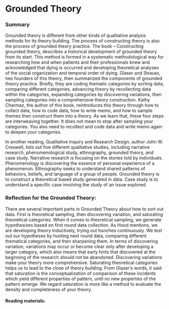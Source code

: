 # Grounded Theory

### Summary

Grounded theory is different from other kinds of qualitative analysis methods for its theory building. The process of constructing theory is also the process of grounded theory practice. The book – Constructing grounded theory, describes a historical development of grounded theory from its start. This method is formed in a systematic methodological way for researching how and when patients and their professionals knew and acknowledged that dying is occurred and developing theoretical analyses of the social organization and temporal order of dying. Glaser and Strauss, two founders of this theory, then summarized the components of grounded theory practice. Briefly, they are coding thematic categories by sorting data, comparing different categories, advancing theory by recollecting data within the categories, expanding categories by discovering variations, then sampling categories into a comprehensive theory construction. Kathy Charmaz, the author of this book, reintroduces this theory through how to collect data, how to code data, how to write memo, and how to sample themes then construct them into a theory. As we learn that, these four steps are interweaving together. It does not mean to stop after sampling your categories. You also need to recollect and code data and write memo again to deepen your categories.

In another reading, Qualitative Inquiry and Research Design, author John W. Creswell, lists out five different qualitative studies, including narrative research, phenomenological study, ethnography, grounded theory, and case study. Narrative research is focusing on the stories told by individuals. Phenomenology is discovering the essence of personal experience of a phenomenon. Ethnography seeks to understand shared patterns of behaviors, beliefs, and language of a group of people. Grounded theory is to construct a theoretical based study generated in data. Case study is to understand a specific case involving the study of an issue explored.

### Reflection for the Grounded Theory:

There are several important parts in Grounded Theory about how to sort out data. First is theoretical sampling, then discovering variation, and saturating theoretical categories. When it comes to theoretical sampling, we generate hypothesizes based on first round data collection. As Hood mentions, we are developing theory inductively, trying out hunches continuously. We test out our hypotheses by hunting next round data, comparing different thematical categories, and then sharpening them. In terms of discovering variation, variations may occur or become clear only after developing a larger category, which also means that early hints that discovered at the beginning of the research should not be abandoned. Discovering variations make your theory more comprehensive. Saturating theoretical categories helps us to lead to the close of theory building. From Glaser’s words, it said that saturation is the conceptualization of comparison of these incidents which yield different properties of pattern, until no new properties of the pattern emerge. We regard saturation is more like a method to evaluate the density and completeness of your theory.

#### Reading materials:
